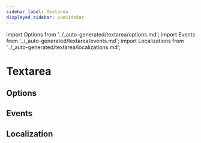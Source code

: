 ```yaml
---
sidebar_label: Textarea
displayed_sidebar: vueSidebar
---
```


import Options from '../\_auto-generated/textarea/options.md';
import Events from '../\_auto-generated/textarea/events.md';
import Localizations from '../\_auto-generated/textarea/localizations.md';

# Textarea

<div className="option-list">

## Options

<Options />

## Events

<Events />

## Localization

<Localizations />

</div>
